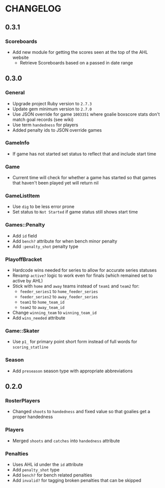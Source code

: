 # CHANGELOG

## 0.3.1

### Scoreboards

- Add new module for getting the scores seen at the top of the AHL website
  - Retrieve Scoreboards based on a passed in date range

## 0.3.0

### General

- Upgrade project Ruby version to `2.7.3`
- Update gem minimum version to `2.7.0`
- Use JSON override for game `1003351` where goalie boxscore stats don't match goal records (see wiki)
- Use term `handedness` for players
- Added penalty ids to JSON override games

### GameInfo

- If game has not started set status to reflect that and include start time

### Game

- Current time will check for whether a game has started so that games that haven't been played yet will return nil

### GameListItem

- Use `dig` to be less error prone
- Set status to `Not Started` if game status still shows start time

### Games::Penalty

- Add `id` field
- Add `bench?` attribute for when bench minor penalty
- Add `:penalty_shot` penalty type

### PlayoffBracket

- Hardcode wins needed for series to allow for accurate series statuses
- Revamp `active?` logic to work even for finals (which remained set to active by AHL)
- Stick with `home` and `away` teams instead of `team1` and `team2` for:
  - `feeder_series1` to `home_feeder_series`
  - `feeder_series2` to `away_feeder_series`
  - `team1` to `home_team_id`
  - `team2` to `away_team_id`
- Change `winning_team` to `winning_team_id`
- Add `wins_needed` attribute

### Game::Skater

- Use `p1_` for primary point short form instead of full words for `scoring_statline`

### Season

- Add `preseason` season type with appropriate abbreviations

## 0.2.0

### RosterPlayers

- Changed `shoots` to `handedness` and fixed value so that goalies get a proper handedness

### Players

- Merged `shoots` and `catches` into `handedness` attribute

### Penalties

- Uses AHL id under the `id` attribute
- Add `penalty_shot` type
- Add `bench?` for bench related penalties
- Add `invalid?` for tagging broken penalties that can be skipped
